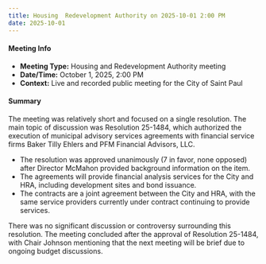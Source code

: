 ```yaml
---
title: Housing  Redevelopment Authority on 2025-10-01 2:00 PM
date: 2025-10-01
---
```

#### Meeting Info
* **Meeting Type:** Housing and Redevelopment Authority meeting
* **Date/Time:** October 1, 2025, 2:00 PM
* **Context:** Live and recorded public meeting for the City of Saint Paul

#### Summary
The meeting was relatively short and focused on a single resolution. The main topic of discussion was Resolution 25-1484, which authorized the execution of municipal advisory services agreements with financial service firms Baker Tilly Ehlers and PFM Financial Advisors, LLC.

* The resolution was approved unanimously (7 in favor, none opposed) after Director McMahon provided background information on the item.
* The agreements will provide financial analysis services for the City and HRA, including development sites and bond issuance.
* The contracts are a joint agreement between the City and HRA, with the same service providers currently under contract continuing to provide services.

There was no significant discussion or controversy surrounding this resolution. The meeting concluded after the approval of Resolution 25-1484, with Chair Johnson mentioning that the next meeting will be brief due to ongoing budget discussions.

